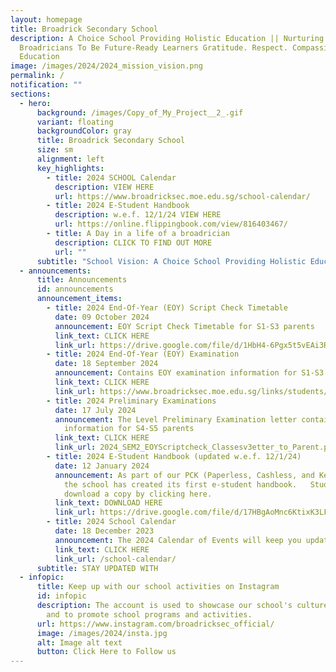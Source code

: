 ```yaml
---
layout: homepage
title: Broadrick Secondary School
description: A Choice School Providing Holistic Education || Nurturing
  Broadricians To Be Future-Ready Learners Gratitude. Respect. Compassion (GRC)
  Education
image: /images/2024/2024_mission_vision.png
permalink: /
notification: ""
sections:
  - hero:
      background: /images/Copy_of_My_Project__2_.gif
      variant: floating
      backgroundColor: gray
      title: Broadrick Secondary School
      size: sm
      alignment: left
      key_highlights:
        - title: 2024 SCHOOL Calendar
          description: VIEW HERE
          url: https://www.broadricksec.moe.edu.sg/school-calendar/
        - title: 2024 E-Student Handbook
          description: w.e.f. 12/1/24 VIEW HERE
          url: https://online.flippingbook.com/view/816403467/
        - title: A Day in a life of a broadrician
          description: CLICK TO FIND OUT MORE
          url: ""
      subtitle: "School Vision: A Choice School Providing Holistic Education"
  - announcements:
      title: Announcements
      id: announcements
      announcement_items:
        - title: 2024 End-Of-Year (EOY) Script Check Timetable
          date: 09 October 2024
          announcement: EOY Script Check Timetable for S1-S3 parents
          link_text: CLICK HERE
          link_url: https://drive.google.com/file/d/1HbH4-6Pgx5t5vEAi3RjdPqSXi5IFKfGM/view?usp=drive_link
        - title: 2024 End-Of-Year (EOY) Examination
          date: 18 September 2024
          announcement: Contains EOY examination information for S1-S3 parents
          link_text: CLICK HERE
          link_url: https://www.broadricksec.moe.edu.sg/links/students/assessment-schedule/
        - title: 2024 Preliminary Examinations
          date: 17 July 2024
          announcement: The Level Preliminary Examination letter contains important
            information for S4-S5 parents
          link_text: CLICK HERE
          link_url: 2024_SEM2_EOYScriptcheck_Classesv3etter_to_Parent.pdf
        - title: 2024 E-Student Handbook (updated w.e.f. 12/1/24)
          date: 12 January 2024
          announcement: As part of our PCK (Paperless, Cashless, and Keyless) philosophy,
            the school has created its first e-student handbook.   Students can
            download a copy by clicking here.
          link_text: DOWNLOAD HERE
          link_url: https://drive.google.com/file/d/17HBgAoMnc6KtixK3LFkBL4eWN4B5lK3T/view?usp=sharing
        - title: 2024 School Calendar
          date: 18 December 2023
          announcement: The 2024 Calendar of Events will keep you updated
          link_text: CLICK HERE
          link_url: /school-calendar/
      subtitle: STAY UPDATED WITH
  - infopic:
      title: Keep up with our school activities on Instagram
      id: infopic
      description: The account is used to showcase our school's culture and values,
        and to promote school programs and activities.
      url: https://www.instagram.com/broadricksec_official/
      image: /images/2024/insta.jpg
      alt: Image alt text
      button: Click Here to Follow us
---
```

